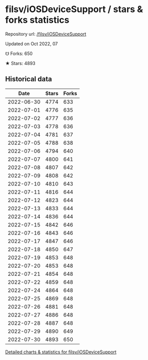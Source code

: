 # filsv/iOSDeviceSupport / stars & forks statistics

Repository url: [/filsv/iOSDeviceSupport](https://github.com/filsv/iOSDeviceSupport)

Updated on Oct 2022, 07

☋ Forks: 650

★ Stars: 4893

## Historical data
| Date | Stars | Forks |
|------|-------|-------|
| 2022-06-30 | 4774 | 633 | 
| 2022-07-01 | 4776 | 635 | 
| 2022-07-02 | 4777 | 636 | 
| 2022-07-03 | 4778 | 636 | 
| 2022-07-04 | 4781 | 637 | 
| 2022-07-05 | 4788 | 638 | 
| 2022-07-06 | 4794 | 640 | 
| 2022-07-07 | 4800 | 641 | 
| 2022-07-08 | 4807 | 642 | 
| 2022-07-09 | 4808 | 642 | 
| 2022-07-10 | 4810 | 643 | 
| 2022-07-11 | 4816 | 644 | 
| 2022-07-12 | 4823 | 644 | 
| 2022-07-13 | 4833 | 644 | 
| 2022-07-14 | 4836 | 644 | 
| 2022-07-15 | 4842 | 646 | 
| 2022-07-16 | 4843 | 646 | 
| 2022-07-17 | 4847 | 646 | 
| 2022-07-18 | 4850 | 647 | 
| 2022-07-19 | 4853 | 648 | 
| 2022-07-20 | 4853 | 648 | 
| 2022-07-21 | 4854 | 648 | 
| 2022-07-22 | 4859 | 648 | 
| 2022-07-24 | 4864 | 648 | 
| 2022-07-25 | 4869 | 648 | 
| 2022-07-26 | 4881 | 648 | 
| 2022-07-27 | 4886 | 648 | 
| 2022-07-28 | 4887 | 648 | 
| 2022-07-29 | 4890 | 649 | 
| 2022-07-30 | 4893 | 650 | 


[Detailed charts & statistics for filsv/iOSDeviceSupport](https://reviewgithub.com/rep/filsv/iOSDeviceSupport)
